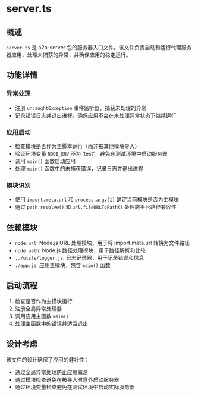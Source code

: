 # server.ts

## 概述

`server.ts` 是 a2a-server 包的服务器入口文件。该文件负责启动和运行代理服务器应用，处理未捕获的异常，并确保应用的稳定运行。

## 功能详情

### 异常处理
- 注册 `uncaughtException` 事件监听器，捕获未处理的异常
- 记录错误日志并退出进程，确保应用不会在未处理异常状态下继续运行

### 应用启动
- 检查模块是否作为主脚本运行（而非被其他模块导入）
- 验证环境变量 `NODE_ENV` 不为 'test'，避免在测试环境中启动服务器
- 调用 `main()` 函数启动应用
- 处理 `main()` 函数中的未捕获错误，记录日志并退出进程

### 模块识别
- 使用 `import.meta.url` 和 `process.argv[1]` 确定当前模块是否为主模块
- 通过 `path.resolve()` 和 `url.fileURLToPath()` 处理跨平台路径兼容性

## 依赖模块

- `node:url`: Node.js URL 处理模块，用于将 import.meta.url 转换为文件路径
- `node:path`: Node.js 路径处理模块，用于路径解析和比较
- `../utils/logger.js`: 日志记录器，用于记录错误和信息
- `./app.js`: 应用主模块，包含 `main()` 函数

## 启动流程

1. 检查是否作为主模块运行
2. 注册全局异常处理器
3. 调用应用主函数 `main()`
4. 处理主函数中的错误并适当退出

## 设计考虑

该文件的设计确保了应用的健壮性：
- 通过全局异常处理防止应用崩溃
- 通过模块检查避免在被导入时意外启动服务器
- 通过环境变量检查避免在测试环境中启动实际服务器